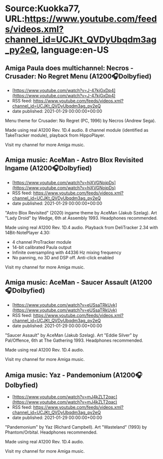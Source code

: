 # Source:Kuokka77, URL:https://www.youtube.com/feeds/videos.xml?channel_id=UCJKt_QVDyUbqdm3ag_py2eQ, language:en-US

## Amiga Paula does multichannel: Necros - Crusader: No Regret Menu (A1200🎧Dolbyfied)
 - [https://www.youtube.com/watch?v=J-47kjGxDp4](https://www.youtube.com/watch?v=J-47kjGxDp4)
 - RSS feed: https://www.youtube.com/feeds/videos.xml?channel_id=UCJKt_QVDyUbqdm3ag_py2eQ
 - date published: 2021-01-29 00:00:00+00:00

Menu theme for Crusader: No Regret (PC, 1996) by Necros (Andrew Sega).

Made using real A1200 Rev. 1D.4 audio. 8 channel module (identified as TakeTracker module), playback from HippoPlayer.

Visit my channel for more Amiga music.

## Amiga music: AceMan - Astro Blox Revisited Ingame (A1200🎧Dolbyfied)
 - [https://www.youtube.com/watch?v=hjXVGNojpDs](https://www.youtube.com/watch?v=hjXVGNojpDs)
 - RSS feed: https://www.youtube.com/feeds/videos.xml?channel_id=UCJKt_QVDyUbqdm3ag_py2eQ
 - date published: 2021-01-29 00:00:00+00:00

"Astro Blox Revisited" (2020) ingame theme by AceMan (Jakub Szelag). Art "Lady Droid" by Wedge, 6th at Assembly 1993. Headphones recommended.

Made using real A1200 Rev. 1D.4 audio. Playback from DeliTracker 2.34 with 14Bit-NotePlayer 4.30:
- 4 channel ProTracker module
- 14-bit calibrated Paula output
- Infinite oversampling with 44336 Hz mixing frequency
- No panning, no 3D and DSP off. Anti-click enabled

Visit my channel for more Amiga music.

## Amiga music: AceMan - Saucer Assault (A1200🎧Dolbyfied)
 - [https://www.youtube.com/watch?v=eUSsaTRkUvk](https://www.youtube.com/watch?v=eUSsaTRkUvk)
 - RSS feed: https://www.youtube.com/feeds/videos.xml?channel_id=UCJKt_QVDyUbqdm3ag_py2eQ
 - date published: 2021-01-29 00:00:00+00:00

"Saucer Assault" by AceMan (Jakub Szelag). Art "Eddie Silver" by Pal/Offence, 6th at The Gathering 1993. Headphones recommended.

Made using real A1200 Rev. 1D.4 audio.

Visit my channel for more Amiga music.

## Amiga music: Yaz - Pandemonium (A1200🎧Dolbyfied)
 - [https://www.youtube.com/watch?v=mJ4kZLT2qac](https://www.youtube.com/watch?v=mJ4kZLT2qac)
 - RSS feed: https://www.youtube.com/feeds/videos.xml?channel_id=UCJKt_QVDyUbqdm3ag_py2eQ
 - date published: 2021-01-29 00:00:00+00:00

"Pandemonium" by Yaz (Richard Campbell). Art "Wasteland" (1993) by Phantom/Orbital. Headphones recommended.

Made using real A1200 Rev. 1D.4 audio.

Visit my channel for more Amiga music.

